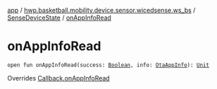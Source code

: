 [app](../../index.md) / [hwp.basketball.mobility.device.sensor.wicedsense.ws_bs](../index.md) / [SenseDeviceState](index.md) / [onAppInfoRead](.)

# onAppInfoRead

`open fun onAppInfoRead(success: `[`Boolean`](https://kotlinlang.org/api/latest/jvm/stdlib/kotlin/-boolean/index.html)`, info: `[`OtaAppInfo`](../../hwp.basketball.mobility.device.sensor.wicedsense.wicedsmart.ota/-ota-app-info/index.md)`): `[`Unit`](https://kotlinlang.org/api/latest/jvm/stdlib/kotlin/-unit/index.html)

Overrides [Callback.onAppInfoRead](../../hwp.basketball.mobility.device.sensor.wicedsense.wicedsmart.ota/-ota-app-info-reader/-callback/on-app-info-read.md)

